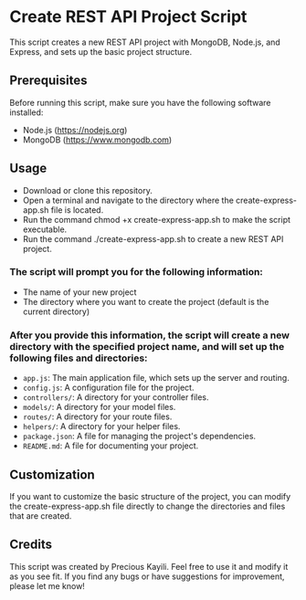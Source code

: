 # Create REST API Project Script
This script creates a new REST API project with MongoDB, Node.js, and Express, and sets up the basic project structure.

## Prerequisites
Before running this script, make sure you have the following software installed:
- Node.js (https://nodejs.org)
- MongoDB (https://www.mongodb.com)
## Usage
- Download or clone this repository.
- Open a terminal and navigate to the directory where the create-express-app.sh file is located.
- Run the command chmod +x create-express-app.sh to make the script executable.
- Run the command ./create-express-app.sh to create a new REST API project.

### The script will prompt you for the following information:
- The name of your new project
- The directory where you want to create the project (default is the current directory)


### After you provide this information, the script will create a new directory with the specified project name, and will set up the following files and directories:

- `app.js`: The main application file, which sets up the server and routing.
- `config.js`: A configuration file for the project.
- `controllers/`: A directory for your controller files.
- `models/`: A directory for your model files.
- `routes/`: A directory for your route files.
- `helpers/`: A directory for your helper files.
- `package.json`: A file for managing the project's dependencies.
- `README.md`: A file for documenting your project.


## Customization
If you want to customize the basic structure of the project, you can modify the create-express-app.sh file directly to change the directories and files that are created.

## Credits
This script was created by Precious Kayili. Feel free to use it and modify it as you see fit. If you find any bugs or have suggestions for improvement, please let me know!

